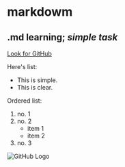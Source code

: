 # **markdowm**
## .md learning; *simple task*
[Look for GitHub](http://github.com)

Here's list:
* This is simple.
* This is clear.

Ordered list:
1. no. 1
2. no. 2
   * item 1
   * item 2
3. no. 3

![GitHub Logo](/images/logo.png)
